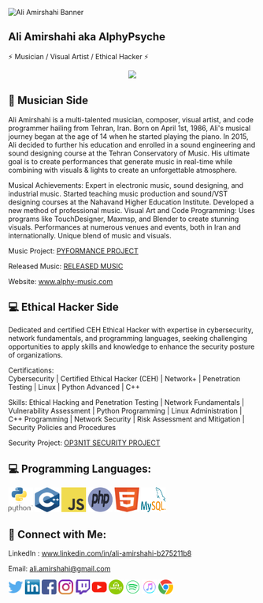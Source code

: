 ![Ali Amirshahi Banner](https://i.ibb.co/2WKr9HR/github-banner-small.png)

## Ali Amirshahi aka AlphyPsyche

⚡ Musician / Visual Artist / Ethical Hacker ⚡

<p align="center">
  <img src="https://readme-typing-svg.demolab.com/?lines=Welcome+to+my+page;You+can+learn+a+lot!;Use+these+informations+carefuly!;Fork+and+star+repositories!&font=Fira%20Code&center=true&width=600&height=50&duration=4000&pause=1000">
</p>

## 🎵 Musician Side 
Ali Amirshahi is a multi-talented musician, composer, visual artist, and code programmer hailing from Tehran, Iran. Born on April 1st, 1986, Ali's musical journey began at the age of 14 when he started playing the piano. In 2015, Ali decided to further his education and enrolled in a sound engineering and sound designing course at the Tehran Conservatory of Music. His ultimate goal is to create performances that generate music in real-time while combining with visuals & lights to create an unforgettable atmosphere.

Musical Achievements:
Expert in electronic music, sound designing, and industrial music.
Started teaching music production and sound/VST designing courses at the Nahavand Higher Education Institute.
Developed a new method of professional music.
Visual Art and Code Programming:
Uses programs like TouchDesigner, Maxmsp, and Blender to create stunning visuals.
Performances at numerous venues and events, both in Iran and internationally.
Unique blend of music and visuals.

Music Project: 
[PYFORMANCE PROJECT](https://github.com/Pyformance)

Released Music: 
[RELEASED MUSIC](https://github.com/ALPHYPSYCHE/ALPHYPSYCHE/blob/main/ALPHYPSYCHE%20PAGE/Released_music.md)

Website: www.alphy-music.com

## 💻 Ethical Hacker Side 
Dedicated and certified CEH Ethical Hacker with expertise in cybersecurity, network fundamentals, and programming languages, seeking challenging opportunities to apply skills and knowledge to enhance the security posture of organizations.

Certifications:  
Cybersecurity | Certified Ethical Hacker (CEH) | Network+ | Penetration Testing | Linux | Python Advanced | C++

Skills:
Ethical Hacking and Penetration Testing | Network Fundamentals | Vulnerability Assessment | Python Programming | Linux Administration | C++ Programming | Network Security | Risk Assessment and Mitigation | Security Policies and Procedures

Security Project: 
[OP3N1T SECURITY PROJECT](https://github.com/OP3N1T-SECURITY)


## 💻 Programming Languages: 
<img src="https://github.com/ALPHYPSYCHE/ALPHYPSYCHE/blob/main/Icons/python.svg" alt="python" width="50" height="50" /> <img src="https://github.com/ALPHYPSYCHE/ALPHYPSYCHE/blob/main/Icons/c%2B%2B.svg" alt="C++" width="50" height="50" /> <img src="https://github.com/ALPHYPSYCHE/ALPHYPSYCHE/blob/main/Icons/js.svg" alt="js" width="50" height="50" /> <img src="https://github.com/ALPHYPSYCHE/ALPHYPSYCHE/blob/main/Icons/php.svg" alt="php" width="50" height="50" /> <img src="https://github.com/ALPHYPSYCHE/ALPHYPSYCHE/blob/main/Icons/html5.svg" alt="html" width="50" height="50" />  <img src="https://github.com/ALPHYPSYCHE/ALPHYPSYCHE/blob/main/Icons/mysql-logo.svg" alt="mySQL" width="50" height="50" /> 


## 🔗 Connect with Me:
LinkedIn : www.linkedin.com/in/ali-amirshahi-b275211b8

Email: ali.amirshahi@gmail.com


<p align="left">
<a href="https://twitter.com/AmirshahiAli" target="blank"><img align="center" src="https://github.com/ALPHYPSYCHE/ALPHYPSYCHE/blob/main/Icons/twitter%20(2).png" title = "Twitter" alt="" height="30" /></a>
<a href="linkedin.com/in/ali-amirshahi-b275211b8/" target="blank"><img align="center" src="https://github.com/ALPHYPSYCHE/ALPHYPSYCHE/blob/main/Icons/Linkedin-logo-icon.png" alt="" height="30" /></a>
<a href="https://www.facebook.com/alphy.psyche" target="blank"><img align="center" src="https://github.com/ALPHYPSYCHE/ALPHYPSYCHE/blob/main/Icons/facebook.png" alt="" height="30" /></a>
<a href="https://instagram.com/alphypsyche" target="blank"><img align="center" src="https://github.com/ALPHYPSYCHE/ALPHYPSYCHE/blob/main/Icons/instagram.png" alt="" height="30" /></a>
<a href="https://www.twitch.com/alphypsyche" target="blank"><img align="center" src="https://github.com/ALPHYPSYCHE/ALPHYPSYCHE/blob/main/Icons/twitch.png" alt="" height="30" /></a>
<a href="https://www.youtube.com/channel/UCQWYga3HoRPgCz7w2rG37Eg?view_as=subscriber" target="blank"><img align="center" src="https://github.com/ALPHYPSYCHE/ALPHYPSYCHE/blob/main/Icons/youtube.png" alt="" height="30" /></a>
<a href="https://www.beatport.com/artist/alphypsyche/877204" target="blank"><img align="center" src="https://github.com/ALPHYPSYCHE/ALPHYPSYCHE/blob/main/Icons/beatport2.png" alt="" width="30" height="30" /></a>
<a href="https://open.spotify.com/artist/4NVnuPmwyKC82yOAdAW23W" target="blank"><img align="center" src="https://github.com/ALPHYPSYCHE/ALPHYPSYCHE/blob/main/Icons/spotify2.png" alt="" width="30" height="30" /></a>
<a href="https://music.apple.com/us/artist/alphypsyche/1515908005" target="blank"><img align="center" src="https://github.com/ALPHYPSYCHE/ALPHYPSYCHE/blob/main/Icons/apple2.png" alt="" width="30" height="30" /></a>
<a href="http://www.alphy-music.com" target="blank"><img align="center" src="https://github.com/ALPHYPSYCHE/ALPHYPSYCHE/blob/main/Icons/chrome.png" alt="" width="30" height="30" /></a>
</p>

